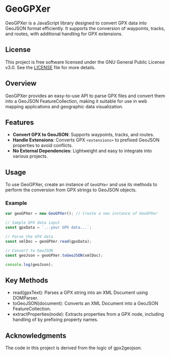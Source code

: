 # GeoGPXer

GeoGPXer is a JavaScript library designed to convert GPX data into GeoJSON format efficiently. It supports the conversion of waypoints, tracks, and routes, with additional handling for GPX extensions.

## License

This project is free software licensed under the GNU General Public License v3.0. See the [LICENSE](LICENSE) file for more details.

## Overview

GeoGPXer provides an easy-to-use API to parse GPX files and convert them into a GeoJSON FeatureCollection, making it suitable for use in web mapping applications and geographic data visualization.

## Features

- **Convert GPX to GeoJSON**: Supports waypoints, tracks, and routes.
- **Handle Extensions**: Converts GPX `<extensions>` to prefixed GeoJSON properties to avoid conflicts.
- **No External Dependencies**: Lightweight and easy to integrate into various projects.

## Usage

To use GeoGPXer, create an instance of `GeoGPXer` and use its methods to perform the conversion from GPX strings to GeoJSON objects.

### Example

```javascript
var geoGPXer = new GeoGPXer(); // Create a new instance of GeoGPXer

// Sample GPX data input
const gpxData = `...your GPX data...`;

// Parse the GPX data
const xmlDoc = geoGPXer.read(gpxData);

// Convert to GeoJSON
const geoJson = geoGPXer.toGeoJSON(xmlDoc);

console.log(geoJson);
```

## Key Methods
- read(gpxText): Parses a GPX string into an XML Document using DOMParser.
- toGeoJSON(document): Converts an XML Document into a GeoJSON FeatureCollection.
- extractProperties(node): Extracts properties from a GPX node, including handling of <extensions> by prefixing property names.

## Acknowledgments
The code in this project is derived from the logic of gpx2geojson.
